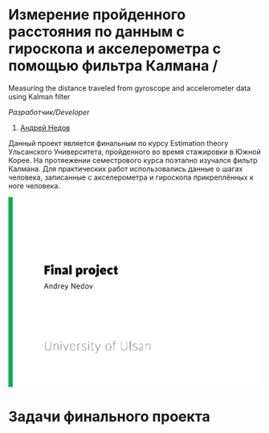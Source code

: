 # Измерение пройденного расстояния по данным с гироскопа и акселерометра с помощью фильтра Калмана / 
Measuring the distance traveled from gyroscope and accelerometer data using Kalman filter

*Разработчик/Developer*
1. [Андрей Недов](github.com/Andrey-Nedov-is-a-human)

Данный проект является финальным по курсу Estimation theory Ульсанского Университета, пройденного во время стажировки в Южной Корее. 
На протяежении семестрового курса поэтапно изучался фильтр Калмана. Для практических работ использовались данные о шагах человека, 
записанные с акселерометра и гироскопа прикреплённых к ноге человека.

<img src="/imgs/img1.jpg" width="600"/>

# Задачи финального проекта
